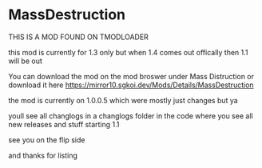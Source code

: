 # MassDestruction
 
THIS IS A MOD FOUND ON TMODLOADER

this mod is currently for 1.3 only but when 1.4 comes out offically then 1.1 will be out

You can download the mod on the mod broswer under Mass Distruction or download it here
https://mirror10.sgkoi.dev/Mods/Details/MassDestruction

the mod is currently on 1.0.0.5 which were mostly just changes but ya

youll see all changlogs in a changlogs folder in the code where you see all new releases and stuff starting 1.1

see you on the flip side

and thanks for listing
